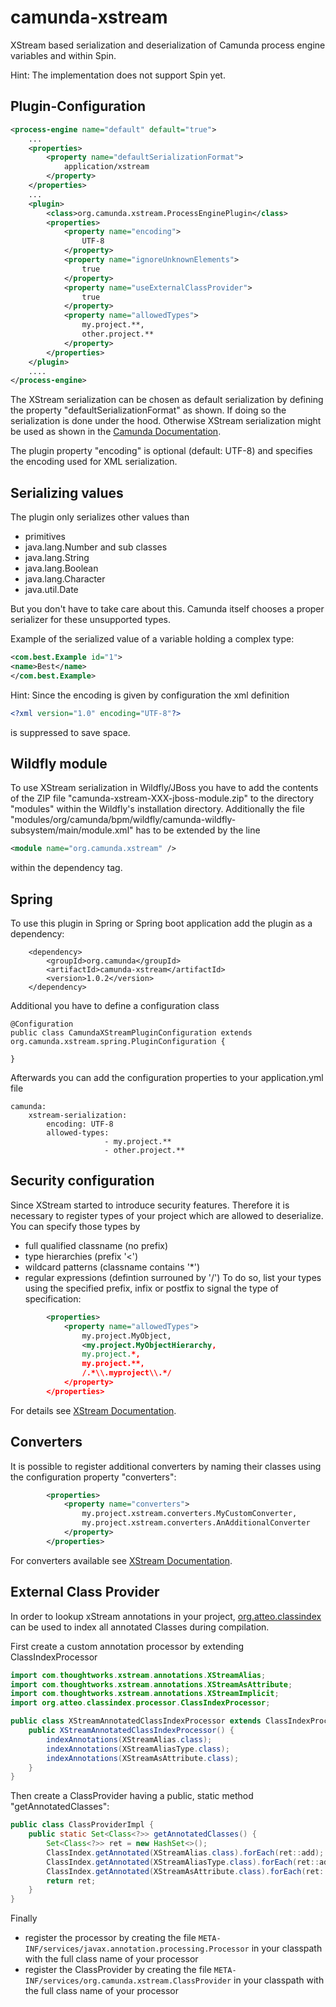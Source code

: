 # camunda-xstream
XStream based serialization and deserialization of Camunda process engine variables and within Spin.

Hint: The implementation does not support Spin yet.

Plugin-Configuration
--------------------

```xml
<process-engine name="default" default="true">
    ...
    <properties>
        <property name="defaultSerializationFormat">
            application/xstream
        </property>
    </properties>
    ...
    <plugin>
        <class>org.camunda.xstream.ProcessEnginePlugin</class>
        <properties>
            <property name="encoding">
                UTF-8
            </property>
            <property name="ignoreUnknownElements">
                true
            </property>
            <property name="useExternalClassProvider">
                true
            </property>
            <property name="allowedTypes">
                my.project.**,
                other.project.**
            </property>
        </properties>
    </plugin>
    ....
</process-engine>
```

The XStream serialization can be chosen as default serialization by defining the property "defaultSerializationFormat" as shown. If doing so the serialization is done under the hood. Otherwise
XStream serialization might be used as shown in the [Camunda Documentation](https://docs.camunda.org/manual/7.4/user-guide/process-engine/variables/#object-value-serialization).

The plugin property "encoding" is optional (default: UTF-8) and specifies the encoding used for XML serialization.

Serializing values
------------------

The plugin only serializes other values than
 * primitives
 * java.lang.Number and sub classes
 * java.lang.String
 * java.lang.Boolean
 * java.lang.Character
 * java.util.Date

But you don't have to take care about this. Camunda itself chooses a proper serializer for these unsupported types.

Example of the serialized value of a variable holding a complex type:
```xml
<com.best.Example id="1">
<name>Best</name>
</com.best.Example>
```

Hint: Since the encoding is given by configuration the xml definition
```xml
<?xml version="1.0" encoding="UTF-8"?>
```
is suppressed to save space.

Wildfly module
--------------

To use XStream serialization in Wildfly/JBoss you have to add the contents of the ZIP file "camunda-xstream-XXX-jboss-module.zip" to the directory "modules" within the Wildfly's installation directory. Additionally the file "modules/org/camunda/bpm/wildfly/camunda-wildfly-subsystem/main/module.xml" has to be extended by the line
```xml
<module name="org.camunda.xstream" />
```
within the dependency tag.

Spring
------

To use this plugin in Spring or Spring boot application add the plugin as a dependency:

```
	<dependency>
		<groupId>org.camunda</groupId>
		<artifactId>camunda-xstream</artifactId>
		<version>1.0.2</version>
	</dependency>
```

Additional you have to define a configuration class


```
@Configuration
public class CamundaXStreamPluginConfiguration extends org.camunda.xstream.spring.PluginConfiguration {

}
```

Afterwards you can add the configuration properties to your application.yml file

```
camunda:
	xstream-serialization:
		encoding: UTF-8
		allowed-types:
                     - my.project.**
                     - other.project.**
```


Security configuration
----------------------

Since XStream started to introduce security features. Therefore it is necessary to register types of your project which are allowed to deserialize. You can specify those types by
 * full qualified classname (no prefix)
 * type hierarchies (prefix '<')
 * wildcard patterns (classname contains '*')
 * regular expressions (defintion surrouned by '/')
To do so, list your types using the specified prefix, infix or postfix to signal the type of specification:

```xml
        <properties>
            <property name="allowedTypes">
                my.project.MyObject,
                <my.project.MyObjectHierarchy,
                my.project.*,
                my.project.**,
                /.*\\.myproject\\.*/
            </property>
        </properties>
```

For details see [XStream Documentation](http://x-stream.github.io/security.html).

Converters
----------

It is possible to register additional converters by naming their classes using the configuration property "converters":

```xml
        <properties>
            <property name="converters">
                my.project.xstream.converters.MyCustomConverter,
                my.project.xstream.converters.AnAdditionalConverter
            </property>
        </properties>
```

For converters available see [XStream Documentation](http://x-stream.github.io/converters.html).

External Class Provider
-----------------------

In order to lookup xStream annotations in your project, [org.atteo.classindex](https://github.com/atteo/classindex) can be used to index all annotated Classes during compilation.

First create a custom annotation processor by extending ClassIndexProcessor 

```java
import com.thoughtworks.xstream.annotations.XStreamAlias;
import com.thoughtworks.xstream.annotations.XStreamAsAttribute;
import com.thoughtworks.xstream.annotations.XStreamImplicit;
import org.atteo.classindex.processor.ClassIndexProcessor;

public class XStreamAnnotatedClassIndexProcessor extends ClassIndexProcessor {
    public XStreamAnnotatedClassIndexProcessor() {
        indexAnnotations(XStreamAlias.class);
        indexAnnotations(XStreamAliasType.class);
        indexAnnotations(XStreamAsAttribute.class);
    }
}
```

Then create a ClassProvider having a public, static method "getAnnotatedClasses": 

```java
public class ClassProviderImpl {
    public static Set<Class<?>> getAnnotatedClasses() {
        Set<Class<?>> ret = new HashSet<>();
        ClassIndex.getAnnotated(XStreamAlias.class).forEach(ret::add);
        ClassIndex.getAnnotated(XStreamAliasType.class).forEach(ret::add);
        ClassIndex.getAnnotated(XStreamAsAttribute.class).forEach(ret::add);
        return ret;
    }
}
```

Finally 
 - register the processor by creating the file `META-INF/services/javax.annotation.processing.Processor` in your classpath with the full class name of your processor
 - register the ClassProvider by creating the file `META-INF/services/org.camunda.xstream.ClassProvider` in your classpath with the full class name of your processor